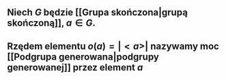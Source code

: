 ## Niech $G$ będzie [[Grupa skończona|grupą skończoną]], $a\in G$. 
## **Rzędem elementu** $o(a)=|<a>|$ nazywamy moc [[Podgrupa generowana|podgrupy generowanej]] przez element $a$